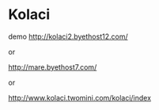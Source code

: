 # Kolaci
demo
http://kolaci2.byethost12.com/

or

http://mare.byethost7.com/

or

http://www.kolaci.twomini.com/kolaci/index
